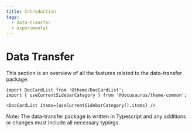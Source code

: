 ```yaml
---
title: Introduction
tags:
  - data-transfer
  - experimental
---
```


# Data Transfer

This section is an overview of all the features related to the data-transfer package:

```mdx-code-block
import DocCardList from '@theme/DocCardList';
import { useCurrentSidebarCategory } from '@docusaurus/theme-common';

<DocCardList items={useCurrentSidebarCategory().items} />
```

Note: The data-transfer package is written in Typescript and any additions or changes must include all necessary typings.
